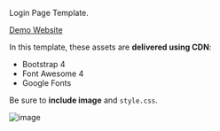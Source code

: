 Login Page Template.

[Demo Website](https://login-page-lem0n.netlify.app/)

In this template, these assets are **delivered using CDN**:
 - Bootstrap 4
 - Font Awesome 4
 - Google Fonts

Be sure to **include image** and `style.css`.

![image](https://user-images.githubusercontent.com/126497052/226271716-22b3e84c-b59d-4a45-9b71-45d86b841eff.png)
